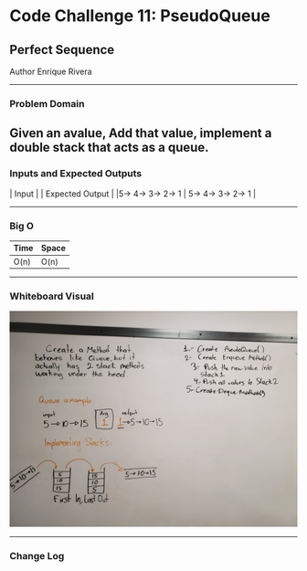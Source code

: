 # Code Challenge 11: PseudoQueue

## Perfect Sequence
Author Enrique Rivera

---

### Problem Domain

Given an avalue, Add that value, implement a double stack that acts as a queue.
---

### Inputs and Expected Outputs

| Input |           | Expected Output |
|5-> 4-> 3-> 2-> 1  | 5-> 4-> 3-> 2-> 1 |

---

### Big O

| Time | Space |
| :----------- | :----------- |
| O(n) | O(n) |

---

### Whiteboard Visual

![Image 1](https://github.com/Alejandroid101/data-structures-and-algorithms-401c/raw/master/assets/CH11PseudoQueue.jpg?raw=true)



---

### Change Log
